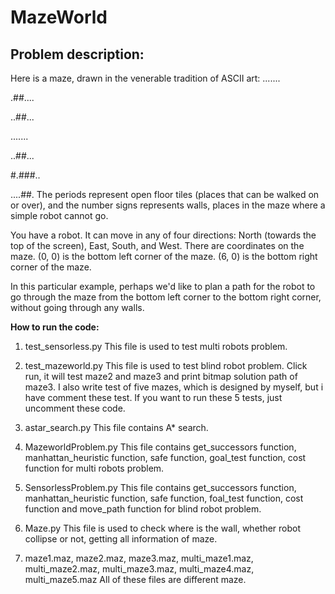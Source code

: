 # MazeWorld
## Problem description:
Here is a maze, drawn in the venerable tradition of ASCII art:
.......

.##....

..##...

.......

..##...

#.###..

....##.
The periods represent open floor tiles (places that can be walked on or over), and the number signs represents walls, places in the maze where a simple robot cannot go.

You have a robot. It can move in any of four directions: North (towards the top of the screen), East, South, and West. There are coordinates on the maze. (0, 0) is the bottom left corner of the maze. (6, 0) is the bottom right corner of the maze.

In this particular example, perhaps we'd like to plan a path for the robot to go through the maze from the bottom left corner to the bottom right corner, without going through any walls.

**How to run the code:**

1. test_sensorless.py
This file is used to test multi robots problem.

2. test_mazeworld.py
This file is used to test blind robot problem. Click run, it will test maze2 and maze3 and print bitmap solution path of maze3.
I also write test of five mazes, which is designed by myself, but i have comment these test. If you want to run these 5 tests, just uncomment these code.

3. astar_search.py
This file contains A* search.

4. MazeworldProblem.py
This file contains get_successors function, manhattan_heuristic function, safe function, goal_test function, cost function for multi robots problem.

5. SensorlessProblem.py
This file contains get_successors function, manhattan_heuristic function, safe function, foal_test function, cost function and move_path function for blind robot problem.

6. Maze.py
This file is used to check where is the wall, whether robot collipse or not, getting all information of maze.

7. maze1.maz, maze2.maz, maze3.maz, multi_maze1.maz, multi_maze2.maz, multi_maze3.maz, multi_maze4.maz, multi_maze5.maz
All of these files are different maze.
